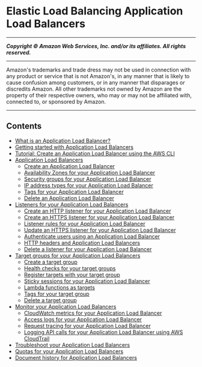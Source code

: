# Elastic Load Balancing Application Load Balancers

-----
*****Copyright &copy; Amazon Web Services, Inc. and/or its affiliates. All rights reserved.*****

-----
Amazon's trademarks and trade dress may not be used in 
     connection with any product or service that is not Amazon's, 
     in any manner that is likely to cause confusion among customers, 
     or in any manner that disparages or discredits Amazon. All other 
     trademarks not owned by Amazon are the property of their respective
     owners, who may or may not be affiliated with, connected to, or 
     sponsored by Amazon.

-----
## Contents
+ [What is an Application Load Balancer?](introduction.md)
+ [Getting started with Application Load Balancers](application-load-balancer-getting-started.md)
+ [Tutorial: Create an Application Load Balancer using the AWS CLI](tutorial-application-load-balancer-cli.md)
+ [Application Load Balancers](application-load-balancers.md)
   + [Create an Application Load Balancer](create-application-load-balancer.md)
   + [Availability Zones for your Application Load Balancer](load-balancer-subnets.md)
   + [Security groups for your Application Load Balancer](load-balancer-update-security-groups.md)
   + [IP address types for your Application Load Balancer](load-balancer-ip-address-type.md)
   + [Tags for your Application Load Balancer](load-balancer-tags.md)
   + [Delete an Application Load Balancer](load-balancer-delete.md)
+ [Listeners for your Application Load Balancers](load-balancer-listeners.md)
   + [Create an HTTP listener for your Application Load Balancer](create-listener.md)
   + [Create an HTTPS listener for your Application Load Balancer](create-https-listener.md)
   + [Listener rules for your Application Load Balancer](listener-update-rules.md)
   + [Update an HTTPS listener for your Application Load Balancer](listener-update-certificates.md)
   + [Authenticate users using an Application Load Balancer](listener-authenticate-users.md)
   + [HTTP headers and Application Load Balancers](x-forwarded-headers.md)
   + [Delete a listener for your Application Load Balancer](delete-listener.md)
+ [Target groups for your Application Load Balancers](load-balancer-target-groups.md)
   + [Create a target group](create-target-group.md)
   + [Health checks for your target groups](target-group-health-checks.md)
   + [Register targets with your target group](target-group-register-targets.md)
   + [Sticky sessions for your Application Load Balancer](sticky-sessions.md)
   + [Lambda functions as targets](lambda-functions.md)
   + [Tags for your target group](target-group-tags.md)
   + [Delete a target group](delete-target-group.md)
+ [Monitor your Application Load Balancers](load-balancer-monitoring.md)
   + [CloudWatch metrics for your Application Load Balancer](load-balancer-cloudwatch-metrics.md)
   + [Access logs for your Application Load Balancer](load-balancer-access-logs.md)
   + [Request tracing for your Application Load Balancer](load-balancer-request-tracing.md)
   + [Logging API calls for your Application Load Balancer using AWS CloudTrail](load-balancer-cloudtrail-logs.md)
+ [Troubleshoot your Application Load Balancers](load-balancer-troubleshooting.md)
+ [Quotas for your Application Load Balancers](load-balancer-limits.md)
+ [Document history for Application Load Balancers](doc-history.md)